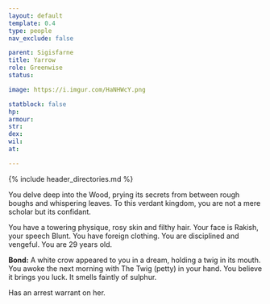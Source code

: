 ```yaml
---
layout: default
template: 0.4
type: people
nav_exclude: false

parent: Sigisfarne
title: Yarrow
role: Greenwise
status: 

image: https://i.imgur.com/HaNHWcY.png

statblock: false
hp: 
armour: 
str: 
dex: 
wil: 
at: 

---
```


{% include header_directories.md %}

You delve deep into the Wood, prying its secrets from between rough boughs and whispering leaves. To this verdant kingdom, you are not a mere scholar but its confidant.  

You have a towering physique, rosy skin and filthy hair. Your face is Rakish, your speech Blunt. You have foreign clothing. You are disciplined and vengeful. You are 29 years old.

**Bond:** A white crow appeared to you in a dream, holding a twig in its mouth. You awoke the next morning with The Twig (petty) in your hand. You believe it brings you luck. It smells faintly of sulphur.

Has an arrest warrant on her.

